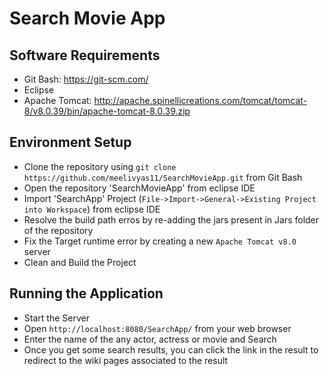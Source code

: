 # Search Movie App

## Software Requirements
 - Git Bash: https://git-scm.com/
 - Eclipse
 - Apache Tomcat: http://apache.spinellicreations.com/tomcat/tomcat-8/v8.0.39/bin/apache-tomcat-8.0.39.zip
 
## Environment Setup
 - Clone the repository using `git clone https://github.com/meelivyas11/SearchMovieApp.git` from Git Bash
 - Open the repository 'SearchMovieApp' from eclipse IDE
 - Import 'SearchApp' Project (`File->Import->General->Existing Project into Workspace`) from eclipse IDE
 - Resolve the build path erros by re-adding the jars present in Jars folder of the repository
 - Fix the Target runtime error by creating a new `Apache Tomcat v8.0` server
 - Clean and Build the Project
  
## Running the Application
 - Start the Server
 - Open `http://localhost:8080/SearchApp/` from your web browser
 - Enter the name of the any actor, actress or movie and Search
 - Once you get some search results, you can click the link in the result to redirect to the wiki pages associated to the result
 
